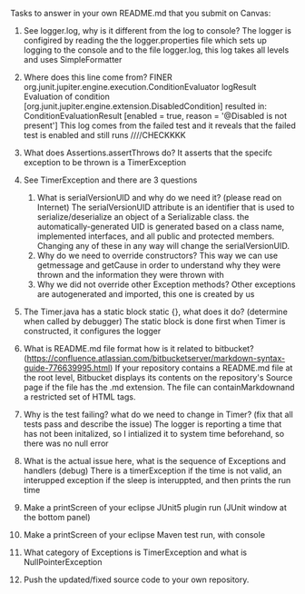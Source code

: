 Tasks to answer in your own README.md that you submit on Canvas:

1.  See logger.log, why is it different from the log to console?
The logger is configired by reading the the logger.properties file which sets up logging to the console and to the file logger.log, this log takes all levels and uses SimpleFormatter
1.  Where does this line come from? FINER org.junit.jupiter.engine.execution.ConditionEvaluator logResult Evaluation of condition [org.junit.jupiter.engine.extension.DisabledCondition] resulted in: ConditionEvaluationResult [enabled = true, reason = '@Disabled is not present']
This log comes from the failed test and it reveals that the failed test is enabled and still runs ////CHECKKKK
1.  What does Assertions.assertThrows do?
It asserts that the specifc exception to be thrown is a TimerException
1.  See TimerException and there are 3 questions
    1.  What is serialVersionUID and why do we need it? (please read on Internet)
The serialVersionUID attribute is an identifier that is used to serialize/deserialize an object of a Serializable class.
the automatically-generated UID is generated based on a class name, implemented interfaces, and all public and protected members. Changing any of these in any way will change the serialVersionUID.
    2.  Why do we need to override constructors?
This way we can use getmessage and getCause in order to understand why they were thrown and the information they were thrown with
    3.  Why we did not override other Exception methods?
Other exceptions are autogenerated and imported, this one is created by us
1.  The Timer.java has a static block static {}, what does it do? (determine when called by debugger)
The static block is done first when Timer is constructed, it configures the logger 
1.  What is README.md file format how is it related to bitbucket? (https://confluence.atlassian.com/bitbucketserver/markdown-syntax-guide-776639995.html)
If your repository contains a README.md file at the root level, Bitbucket displays its contents on the repository's Source page if the file has the .md extension. The file can containMarkdownand a restricted set of HTML tags.
1.  Why is the test failing? what do we need to change in Timer? (fix that all tests pass and describe the issue)
The logger is reporting a time that has not been initalized, so I intialized it to system time beforehand, so there was no null error
1.  What is the actual issue here, what is the sequence of Exceptions and handlers (debug)
There is a timerException if the time is not valid, an interupped exception if the sleep is interuppted, and then prints the run time
1.  Make a printScreen of your eclipse JUnit5 plugin run (JUnit window at the bottom panel) 

1.  Make a printScreen of your eclipse Maven test run, with console

1.  What category of Exceptions is TimerException and what is NullPointerException

1.  Push the updated/fixed source code to your own repository.